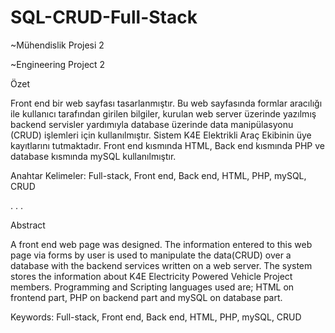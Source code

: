 # SQL-CRUD-Full-Stack

~Mühendislik Projesi 2

~Engineering Project 2




Özet

  Front end bir web sayfası tasarlanmıştır. Bu web sayfasında formlar aracılığı ile kullanıcı tarafından girilen bilgiler, kurulan web server üzerinde yazılmış backend servisler yardımıyla database üzerinde data manipülasyonu (CRUD) işlemleri için kullanılmıştır.
Sistem K4E Elektrikli Araç Ekibinin üye kayıtlarını tutmaktadır.
Front end kısmında HTML, Back end kısmında PHP ve database kısmında mySQL kullanılmıştır.


Anahtar Kelimeler: Full-stack, Front end, Back end, HTML, PHP, mySQL, CRUD

.
.
.

Abstract 

  A front end web page was designed.  The information entered to this web page via forms by user is used to manipulate the data(CRUD) over a database with the backend services written on a web server.
The system stores the information about K4E Electricity Powered Vehicle Project members.
Programming and Scripting languages used are; HTML on frontend part, PHP on backend part and mySQL on database part.


Keywords: Full-stack, Front end, Back end, HTML, PHP, mySQL, CRUD


